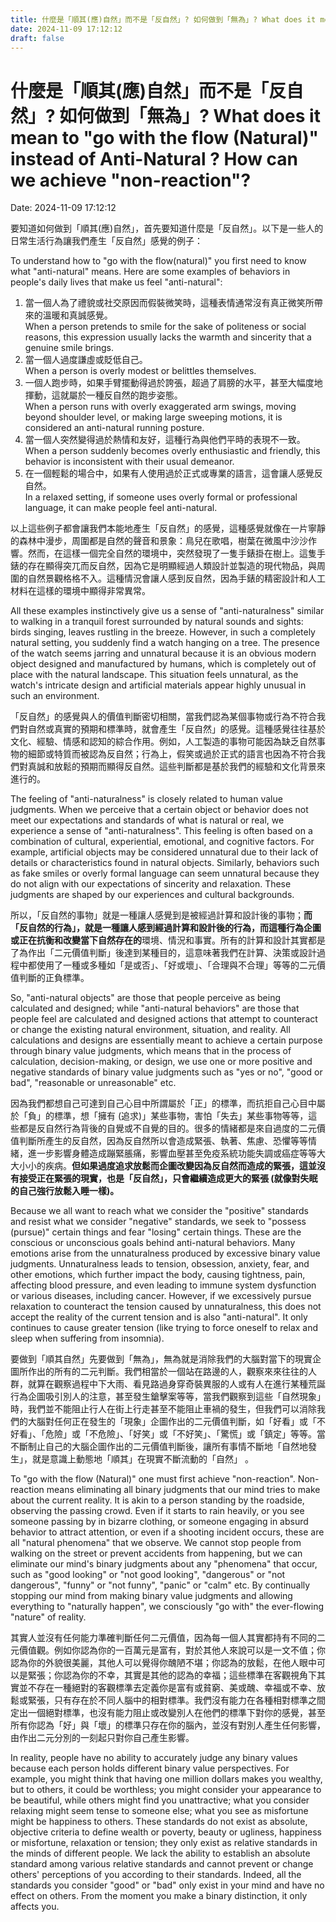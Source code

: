```yaml
---
title: 什麼是「順其(應)自然」而不是「反自然」? 如何做到「無為」? What does it mean to "go with the flow (Natural)" instead of Anti-Natural ? How can we achieve "non-reaction"? 
date: 2024-11-09 17:12:12 
draft: false
---
```

# 什麼是「順其(應)自然」而不是「反自然」? 如何做到「無為」? What does it mean to "go with the flow (Natural)" instead of Anti-Natural ? How can we achieve "non-reaction"?
Date: 2024-11-09 17:12:12

<!-- wp:paragraph -->
<p></p>
<!-- /wp:paragraph -->

<!-- wp:paragraph -->
<p>要知道如何做到「順其(應)自然」，首先要知道什麼是「反自然」。以下是一些人的日常生活行為讓我們產生「反自然」感覺的例子：</p>
<!-- /wp:paragraph -->

<!-- wp:paragraph -->
<p>To understand how to "go with the flow(natural)" you first need to know what "anti-natural" means. Here are some examples of behaviors in people's daily lives that make us feel "anti-natural":</p>
<!-- /wp:paragraph -->

<!-- wp:list {"ordered":true} -->
<ol class="wp-block-list"><!-- wp:list-item -->
<li>當一個人為了禮貌或社交原因而假裝微笑時，這種表情通常沒有真正微笑所帶來的溫暖和真誠感覺。<br>When a person pretends to smile for the sake of politeness or social reasons, this expression usually lacks the warmth and sincerity that a genuine smile brings.<br></li>
<!-- /wp:list-item -->

<!-- wp:list-item -->
<li>當一個人過度謙虛或貶低自己。<br>When a person is overly modest or belittles themselves.<br></li>
<!-- /wp:list-item -->

<!-- wp:list-item -->
<li>一個人跑步時，如果手臂擺動得過於誇張，超過了肩膀的水平，甚至大幅度地揮動，這就屬於一種反自然的跑步姿態。<br>When a person runs with overly exaggerated arm swings, moving beyond shoulder level, or making large sweeping motions, it is considered an anti-natural running posture.<br></li>
<!-- /wp:list-item -->

<!-- wp:list-item -->
<li>當一個人突然變得過於熱情和友好，這種行為與他們平時的表現不一致。<br>When a person suddenly becomes overly enthusiastic and friendly, this behavior is inconsistent with their usual demeanor.<br></li>
<!-- /wp:list-item -->

<!-- wp:list-item -->
<li>在一個輕鬆的場合中，如果有人使用過於正式或專業的語言，這會讓人感覺反自然。<br>In a relaxed setting, if someone uses overly formal or professional language, it can make people feel anti-natural.</li>
<!-- /wp:list-item --></ol>
<!-- /wp:list -->

<!-- wp:paragraph -->
<p>以上這些例子都會讓我們本能地產生「反自然」的感覺，這種感覺就像在一片寧靜的森林中漫步，周圍都是自然的聲音和景象：鳥兒在歌唱，樹葉在微風中沙沙作響。然而，在這樣一個完全自然的環境中，突然發現了一隻手錶掛在樹上。這隻手錶的存在顯得突兀而反自然，因為它是明顯經過人類設計並製造的現代物品，與周圍的自然景觀格格不入。這種情況會讓人感到反自然，因為手錶的精密設計和人工材料在這樣的環境中顯得非常異常。</p>
<!-- /wp:paragraph -->

<!-- wp:paragraph -->
<p>All these examples instinctively give us a sense of "anti-naturalness" similar to walking in a tranquil forest surrounded by natural sounds and sights: birds singing, leaves rustling in the breeze. However, in such a completely natural setting, you suddenly find a watch hanging on a tree. The presence of the watch seems jarring and unnatural because it is an obvious modern object designed and manufactured by humans, which is completely out of place with the natural landscape. This situation feels unnatural, as the watch's intricate design and artificial materials appear highly unusual in such an environment.</p>
<!-- /wp:paragraph -->

<!-- wp:paragraph -->
<p>「反自然」的感覺與人的價值判斷密切相關，當我們認為某個事物或行為不符合我們對自然或真實的預期和標準時，就會產生「反自然」的感覺。這種感覺往往基於文化、經驗、情感和認知的綜合作用。例如，人工製造的事物可能因為缺乏自然事物的細節或特質而被認為反自然；行為上，假笑或過於正式的語言也因為不符合我們對真誠和放鬆的預期而顯得反自然。這些判斷都是基於我們的經驗和文化背景來進行的。</p>
<!-- /wp:paragraph -->

<!-- wp:paragraph -->
<p>The feeling of "anti-naturalness" is closely related to human value judgments. When we perceive that a certain object or behavior does not meet our expectations and standards of what is natural or real, we experience a sense of "anti-naturalness". This feeling is often based on a combination of cultural, experiential, emotional, and cognitive factors. For example, artificial objects may be considered unnatural due to their lack of details or characteristics found in natural objects. Similarly, behaviors such as fake smiles or overly formal language can seem unnatural because they do not align with our expectations of sincerity and relaxation. These judgments are shaped by our experiences and cultural backgrounds.</p>
<!-- /wp:paragraph -->

<!-- wp:paragraph -->
<p>所以，「反自然的事物」就是一種讓人感覺到是被經過計算和設計後的事物；<strong>而「反自然的行為」，就是一種讓人感到經過計算和設計後的行為，而這種行為企圖或正在抗衡和改變當下自然存在的</strong>環境、情況和事實。所有的計算和設計其實都是了為作出「二元價值判斷」後達到某種目的，這意味著我們在計算、決策或設計過程中都使用了一種或多種如「是或否」、「好或壞」、「合理與不合理」等等的二元價值判斷的正負標準。</p>
<!-- /wp:paragraph -->

<!-- wp:paragraph -->
<p>So, "anti-natural objects" are those that people perceive as being calculated and designed; while "anti-natural behaviors" are those that people feel are calculated and designed actions that attempt to counteract or change the existing natural environment, situation, and reality. All calculations and designs are essentially meant to achieve a certain purpose through binary value judgments, which means that in the process of calculation, decision-making, or design, we use one or more positive and negative standards of binary value judgments such as "yes or no", "good or bad", "reasonable or unreasonable" etc.</p>
<!-- /wp:paragraph -->

<!-- wp:paragraph -->
<p>因為我們都想自己可達到自己心目中所謂屬於「正」的標準，而抗拒自己心目中屬於「負」的標準，想「擁有 (追求)」某些事物，害怕「失去」某些事物等等，這些都是反自然行為背後的自覺或不自覺的目的。很多的情緒都是來自過度的二元價值判斷所產生的反自然，因為反自然所以會造成緊張、執著、焦慮、恐懼等等情緒，進一步影響身體造成蹦緊脹痛，影響血壓甚至免疫系統功能失調或癌症等等大大小小的疾病。<strong>但如果過度追求放鬆而企圖改變因為反自然而造成的緊張，這並沒有接受正在緊張的現實，也是「反自然」，只會繼續造成更大的緊張 (就像對失眠的自己強行放鬆入睡一樣)。</strong></p>
<!-- /wp:paragraph -->

<!-- wp:paragraph -->
<p>Because we all want to reach what we consider the "positive" standards and resist what we consider "negative" standards, we seek to "possess (pursue)" certain things and fear "losing" certain things. These are the conscious or unconscious goals behind anti-natural behaviors. Many emotions arise from the unnaturalness produced by excessive binary value judgments. Unnaturalness leads to tension, obsession, anxiety, fear, and other emotions, which further impact the body, causing tightness, pain, affecting blood pressure, and even leading to immune system dysfunction or various diseases, including cancer. However, if we excessively pursue relaxation to counteract the tension caused by unnaturalness, this does not accept the reality of the current tension and is also "anti-natural". It only continues to cause greater tension (like trying to force oneself to relax and sleep when suffering from insomnia).</p>
<!-- /wp:paragraph -->

<!-- wp:paragraph -->
<p>要做到「順其自然」先要做到「無為」，無為就是消除我們的大腦對當下的現實企圖所作出的所有的二元判斷。我們相當於一個站在路邊的人，觀察來來往往的人群，就算在觀察過程中下大雨、看見路過身穿奇裝異服的人或有人在進行某種荒誕行為企圖吸引別人的注意，甚至發生鎗擊案等等，當我們觀察到這些「自然現象」時，我們並不能阻止行人在街上行走甚至不能阻止車禍的發生，但我們可以消除我們的大腦對任何正在發生的「現象」企圖作出的二元價值判斷，如「好看」或「不好看」、「危險」或「不危險」、「好笑」或「不好笑」、「驚慌」或「鎮定」等等。當不斷制止自己的大腦企圖作出的二元價值判斷後，讓所有事情不斷地「自然地發生」，就是意識上動態地「順其」在現實不斷流動的「自然」 。</p>
<!-- /wp:paragraph -->

<!-- wp:paragraph -->
<p>To "go with the flow (Natural)" one must first achieve "non-reaction". Non-reaction means eliminating all binary judgments that our mind tries to make about the current reality. It is akin to a person standing by the roadside, observing the passing crowd. Even if it starts to rain heavily, or you see someone passing by in bizarre clothing, or someone engaging in absurd behavior to attract attention, or even if a shooting incident occurs, these are all "natural phenomena" that we observe. We cannot stop people from walking on the street or prevent accidents from happening, but we can eliminate our mind's binary judgments about any "phenomena" that occur, such as "good looking" or "not good looking", "dangerous" or "not dangerous", "funny" or "not funny", "panic" or "calm" etc. By continually stopping our mind from making binary value judgments and allowing everything to "naturally happen", we consciously "go with" the ever-flowing "nature" of reality.</p>
<!-- /wp:paragraph -->

<!-- wp:paragraph -->
<p>其實人並沒有任何能力準確判斷任何二元價值，因為每一個人其實都持有不同的二元價值觀。例如你認為你的一百萬元是富有，對於其他人來說可以是一文不值；你認為你的外貌很美麗，其他人可以覺得你醜陋不堪；你認為的放鬆，在他人眼中可以是緊張；你認為你的不幸，其實是其他的認為的幸福；這些標準在客觀視角下其實並不存在一種絕對的客觀標準去定義你是富有或貧窮、美或醜、幸福或不幸、放鬆或緊張，只有存在於不同人腦中的相對標準。我們沒有能力在各種相對標準之間定出一個絕對標準，也沒有能力阻止或改變別人在他們的標準下對你的感覺，甚至所有你認為「好」與「壞」的標準只存在你的腦內，並沒有對別人產生任何影響，由作出二元分別的一刻起只對你自己產生影響。</p>
<!-- /wp:paragraph -->

<!-- wp:paragraph -->
<p>In reality, people have no ability to accurately judge any binary values because each person holds different binary value perspectives. For example, you might think that having one million dollars makes you wealthy, but to others, it could be worthless; you might consider your appearance to be beautiful, while others might find you unattractive; what you consider relaxing might seem tense to someone else; what you see as misfortune might be happiness to others. These standards do not exist as absolute, objective criteria to define wealth or poverty, beauty or ugliness, happiness or misfortune, relaxation or tension; they only exist as relative standards in the minds of different people. We lack the ability to establish an absolute standard among various relative standards and cannot prevent or change others' perceptions of you according to their standards. Indeed, all the standards you consider "good" or "bad" only exist in your mind and have no effect on others. From the moment you make a binary distinction, it only affects you.</p>
<!-- /wp:paragraph -->
